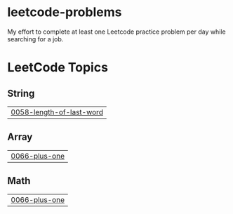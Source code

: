 # leetcode-problems
My effort to complete at least one Leetcode practice problem per day while searching for a job.

<!---LeetCode Topics Start-->
# LeetCode Topics
## String
|  |
| ------- |
| [0058-length-of-last-word](https://github.com/thehimmat/leetcode-problems/tree/master/0058-length-of-last-word) |
## Array
|  |
| ------- |
| [0066-plus-one](https://github.com/thehimmat/leetcode-problems/tree/master/0066-plus-one) |
## Math
|  |
| ------- |
| [0066-plus-one](https://github.com/thehimmat/leetcode-problems/tree/master/0066-plus-one) |
<!---LeetCode Topics End-->